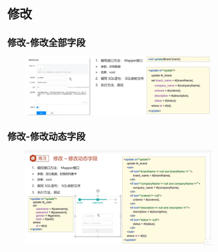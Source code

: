 # 修改

## 修改-修改全部字段

<figure><img src="../.gitbook/assets/image (4).png" alt=""><figcaption></figcaption></figure>

## 修改-修改动态字段

<figure><img src="../.gitbook/assets/image.png" alt=""><figcaption></figcaption></figure>
